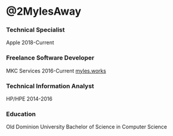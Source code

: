 @2MylesAway
======
### Technical Specialist
Apple 2018-Current

### Freelance Software Developer
MKC Services 2016-Current
[myles.works](myles.works)

### Technical Information Analyst
HP/HPE 2014-2016


### Education
Old Dominion University
Bachelor of Science in Computer Science 

